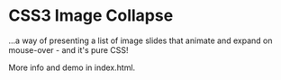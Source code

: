 # CSS3 Image Collapse

...a way of presenting a list of image slides that animate and expand on mouse-over - and it's pure CSS!

More info and demo in index.html.